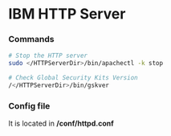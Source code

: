 # IBM HTTP Server

### Commands

```sh
# Stop the HTTP server
sudo </HTTPServerDir>/bin/apachectl -k stop

# Check Global Security Kits Version
/</HTTPServerDir>/bin/gskver
```

### Config file

It is located in **</HTTPServerDir>/conf/httpd.conf**
